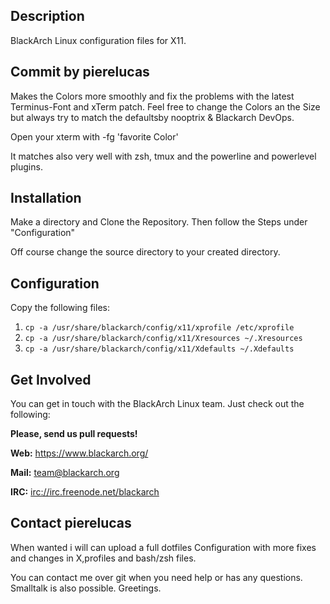 ## Description

BlackArch Linux configuration files for X11.

## Commit by pierelucas

Makes the Colors more smoothly and fix the
problems with the latest Terminus-Font and xTerm patch. Feel free to change the Colors an the Size but always try to match the defaultsby nooptrix & Blackarch DevOps.

Open your xterm with -fg 'favorite Color'

It matches also very well with zsh, tmux and the powerline and powerlevel plugins.

## Installation

Make a directory and Clone the Repository. 
Then follow the Steps under "Configuration"

Off course change the source directory to your created directory. 

## Configuration

Copy the following files:

1. `cp -a /usr/share/blackarch/config/x11/xprofile /etc/xprofile`
2. `cp -a /usr/share/blackarch/config/x11/Xresources ~/.Xresources`
3. `cp -a /usr/share/blackarch/config/x11/Xdefaults ~/.Xdefaults`

## Get Involved

You can get in touch with the BlackArch Linux team. Just check out the following:

**Please, send us pull requests!**

**Web:** https://www.blackarch.org/

**Mail:** team@blackarch.org

**IRC:** [irc://irc.freenode.net/blackarch](irc://irc.freenode.net/blackarch)

## Contact pierelucas

When wanted i will  can upload a full dotfiles Configuration with more fixes and changes in X,profiles and bash/zsh files.

You can contact me over git  when you need help or has any questions. Smalltalk is also possible. Greetings.
